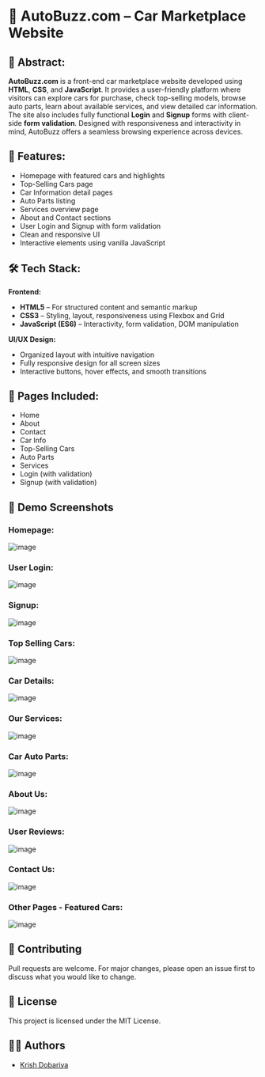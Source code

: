 # 🚗 AutoBuzz.com – Car Marketplace Website

## 🧾 Abstract:

**AutoBuzz.com** is a front-end car marketplace website developed using **HTML**, **CSS**, and **JavaScript**. It provides a user-friendly platform where visitors can explore cars for purchase, check top-selling models, browse auto parts, learn about available services, and view detailed car information. The site also includes fully functional **Login** and **Signup** forms with client-side **form validation**. Designed with responsiveness and interactivity in mind, AutoBuzz offers a seamless browsing experience across devices.

## 🚀 Features:

- Homepage with featured cars and highlights
- Top-Selling Cars page
- Car Information detail pages
- Auto Parts listing
- Services overview page
- About and Contact sections
- User Login and Signup with form validation
- Clean and responsive UI
- Interactive elements using vanilla JavaScript

## 🛠️ Tech Stack:

**Frontend:**
- **HTML5** – For structured content and semantic markup
- **CSS3** – Styling, layout, responsiveness using Flexbox and Grid
- **JavaScript (ES6)** – Interactivity, form validation, DOM manipulation

**UI/UX Design:**
- Organized layout with intuitive navigation
- Fully responsive design for all screen sizes
- Interactive buttons, hover effects, and smooth transitions

## 📄 Pages Included:

- Home
- About
- Contact
- Car Info
- Top-Selling Cars
- Auto Parts
- Services
- Login (with validation)
- Signup (with validation)

## 📸 Demo Screenshots

### Homepage:
![image](https://github.com/user-attachments/assets/fdf232da-beb1-4e68-9f75-f9495dd55fd6)

### User Login:
![image](https://github.com/user-attachments/assets/6d6290db-6ac5-4945-82ac-3ee36a5a74aa)

### Signup:
![image](https://github.com/user-attachments/assets/73be7a0c-8ea5-483a-ba4c-cb9868dfe58a)

### Top Selling Cars:
![image](https://github.com/user-attachments/assets/c55cc207-19c2-43e6-982f-9bfb00577613)

### Car Details:
![image](https://github.com/user-attachments/assets/71717bb9-6a8b-4b53-bde4-22f9165d9b5e)

### Our Services:
![image](https://github.com/user-attachments/assets/ede47668-5c91-4076-9847-abfc92937f6b)

### Car Auto Parts:
![image](https://github.com/user-attachments/assets/e133eed4-1844-402f-a4cb-8241343734a3)

### About Us:
![image](https://github.com/user-attachments/assets/5c792116-be04-4daf-8da2-ef5925707dba)

### User Reviews:
![image](https://github.com/user-attachments/assets/700c7613-916d-40b5-9640-fdb682fffd9e)

### Contact Us:
![image](https://github.com/user-attachments/assets/4e4d2273-8c76-43e7-ad10-b49840bfd317)

### Other Pages - Featured Cars:
![image](https://github.com/user-attachments/assets/63198db7-4a33-47b0-a732-4a502c30e296)


## 🤝 Contributing

Pull requests are welcome. For major changes, please open an issue first to discuss what you would like to change.


## 📄 License

This project is licensed under the MIT License.



## 👨‍💻 Authors

- [Krish Dobariya](https://github.com/krishpatel07)
 
